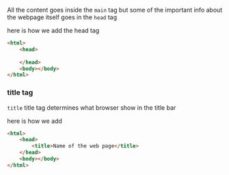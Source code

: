 All the content goes inside the `main` tag but some of the important info about the webpage itself goes in the `head` tag 

here is how we add the head tag 
```html
<html>
	<head>
		
	</head>
	<body></body>
</html>
```

### title tag 

`title` title tag determines what browser show in the title bar 

here is how we add 
```html
<html>
	<head>
		<title>Name of the web page</title>
	</head>
	<body></body>
</html>

```